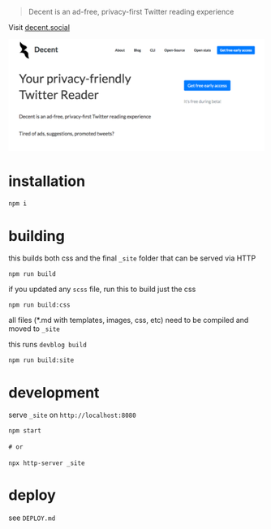 > Decent is an ad-free, privacy-first Twitter reading experience

Visit [decent.social](https://decent.social/)

[![decent](https://raw.githubusercontent.com/decentsocial/website/master/.github/decent.png)](https://decent.social)

# installation

```
npm i 
```

# building

this builds both css and the final `_site` folder that can be served via HTTP

```
npm run build
```


if you updated any `scss` file, run this to build just the css

```
npm run build:css
```

all files (*.md with templates, images, css, etc) need to be compiled and moved to `_site`

this runs `devblog build`

```
npm run build:site
```

# development

serve `_site` on `http://localhost:8080`

```
npm start

# or 

npx http-server _site
```

# deploy

see `DEPLOY.md`